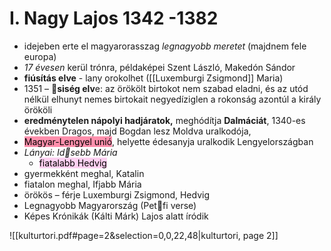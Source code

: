 # I. Nagy Lajos 1342 -1382
- idejeben erte el magyarorasszag *legnagyobb meretet* (majdnem fele europa)
 - *17 évesen* kerül trónra, példaképei Szent László, Makedón Sándor 
 - **fiúsítás elve**  - lany orokolhet ([[Luxemburgi Zsigmond]] Maria)
 - 1351 – **￿siség elv**e: az örökölt birtokot nem szabad eladni, és az utód nélkül elhunyt nemes birtokait negyedíziglen a rokonság azontúl a király örököli 
 - **eredménytelen nápolyi hadjáratok,** meghódítja **Dalmáciát**, 1340-es években Dragos, majd Bogdan lesz Moldva uralkodója, 
 - <mark style="background: #FF5582A6;">Magyar-Lengyel unió</mark>, helyette édesanyja uralkodik Lengyelországban 
 - *Lányai: Id￿sebb Mária*
	 - <mark style="background: #FFB8EBA6;">fiatalabb Hedvig</mark>
 -  gyermekként meghal, Katalin 
 -  fiatalon meghal, Ifjabb Mária 
 -  örökös – férje Luxemburgi Zsigmond, Hedvig 
 - Legnagyobb Magyarország (Pet￿fi verse) 
 - Képes Krónikák (Kálti Márk) Lajos alatt íródik

![[kulturtori.pdf#page=2&selection=0,0,22,48|kulturtori, page 2]]